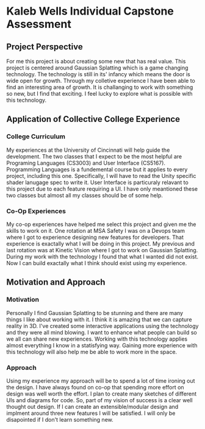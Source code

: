 # Kaleb Wells Individual Capstone Assessment

## Project Perspective

For me this project is about creating some new that has real value.
This project is centered around Gaussian Splatting which is a game changing technology.
The technology is still in its' infancy which means the door is wide open for growth.
Through my colletive experience I have been able to find an interesting area of growth.
It is challanging to work with something so new, but I find that exciting.
I feel lucky to explore what is possible with this technology.

## Application of Collective College Experience

### College Curriculum 

My experiences at the University of Cincinnati will help guide the development.
The two classes that I expect to be the most helpful are Programing Languages (CS3003) and User Interface (CS5167).
Programming Languages is a fundemental course but it applies to every project, including this one.
Specifically, I will have to read the Unity specific shader lanugage spec to write it.
User Interface is particuraly relavant to this project due to each feature requiring a UI.
I have only meantioned these two classes but almost all my classes should be of some help.

### Co-Op Experiences

My co-op experiences have helped me select this project and given me the skills to work on it.
One rotation at MSA Safety I was on a Devops team where I got to experience designing new features for developers.
That experience is exactally what I will be doing in this project.
My previous and last rotation was at Kinetic Vision where I got to work on Gaussian Splatting.
During my work with the technology I found that what I wanted did not exist.
Now I can build exactally what I think should exist using my experience.

## Motivation and Approach

### Motivation

Personally I find Gaussian Splatting to be stunning and there are many things I like about working with it.
I think it is amazing that we can capture reality in 3D.
I've created some interactive applications using the technology and they were all mind blowing.
I want to enhance what people can build so we all can share new experiences.
Working with this technology applies almost everything I know in a statisfying way.
Gaining more experience with this technology will also help me be able to work more in the space.

### Approach

Using my experience my approach will be to spend a lot of time ironing out the design.
I have always found on co-op that spending more effort on design was well worth the effort.
I plan to create many sketches of different UIs and diagrams for code.
So, part of my vision of success is a clear well thought out design.
If I can create an extensible/modular design and implment around three new features I will be satisfied.
I will only be disapointed if I don't learn something new.


